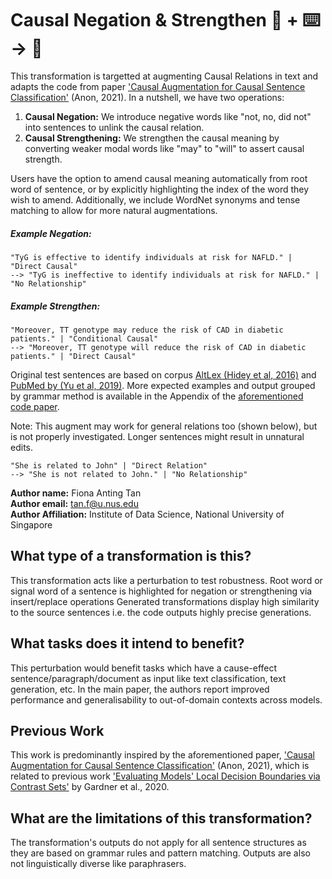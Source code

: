 # Causal Negation & Strengthen 🦎  + ⌨️ → 🐍
This transformation is targetted at augmenting Causal Relations in text and adapts the code from paper ['Causal Augmentation for Causal Sentence Classification'](https://openreview.net/pdf/17eafef9e25b48eb90a9a7f32c4f52e21177cc73.pdf) (Anon, 2021). In a nutshell, we have two operations:
1. **Causal Negation:** We introduce negative words like "not, no, did not" into sentences to unlink the causal relation. 
2. **Causal Strengthening:** We strengthen the causal meaning by converting weaker modal words like "may" to "will" to assert causal strength.

Users have the option to amend causal meaning automatically from root word of sentence, or by explicitly highlighting the index of the word they wish to amend. Additionally, we include WordNet synonyms and tense matching to allow for more natural augmentations.

##### Example Negation:
``` 
"TyG is effective to identify individuals at risk for NAFLD." | "Direct Causal"
--> "TyG is ineffective to identify individuals at risk for NAFLD." | "No Relationship"
```

##### Example Strengthen:
```
"Moreover, TT genotype may reduce the risk of CAD in diabetic patients." | "Conditional Causal"
--> "Moreover, TT genotype will reduce the risk of CAD in diabetic patients." | "Direct Causal"
```

Original test sentences are based on corpus [AltLex (Hidey et al, 2016)](https://github.com/chridey/altlex) and [PubMed by (Yu et al, 2019)](https://github.com/junwang4/causal-language-use-in-science). More expected examples and output grouped by grammar method is available in the Appendix of the [aforementioned code paper](https://openreview.net/pdf/17eafef9e25b48eb90a9a7f32c4f52e21177cc73.pdf).

Note: This augment may work for general relations too (shown below), but is not properly investigated. Longer sentences might result in unnatural edits.
```
"She is related to John" | "Direct Relation" 
--> "She is not related to John." | "No Relationship"
```

**Author name:** Fiona Anting Tan <br>
**Author email:** tan.f@u.nus.edu <br>
**Author Affiliation:** Institute of Data Science, National University of Singapore

## What type of a transformation is this?
This transformation acts like a perturbation to test robustness. Root word or signal word of a sentence is highlighted for negation or strengthening via insert/replace operations Generated transformations display high similarity to the source sentences i.e. the code outputs highly precise generations. 

## What tasks does it intend to benefit?
This perturbation would benefit tasks which have a cause-effect sentence/paragraph/document as input like text classification, text generation, etc. In the main paper, the authors report improved performance and generalisability to out-of-domain contexts across models.

## Previous Work
This work is predominantly inspired by the aforementioned paper, ['Causal Augmentation for Causal Sentence Classification'](https://openreview.net/pdf/17eafef9e25b48eb90a9a7f32c4f52e21177cc73.pdf) (Anon, 2021), which is related to previous work ['Evaluating Models' Local Decision Boundaries via Contrast Sets'](https://arxiv.org/abs/2004.02709) by Gardner et al., 2020.

## What are the limitations of this transformation?
The transformation's outputs do not apply for all sentence structures as they are based on grammar rules and pattern matching. Outputs are also not linguistically diverse like paraphrasers.
